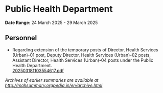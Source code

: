# Public Health Department

**Date Range**: 24 March 2025 - 29 March 2025


## Personnel
- Regarding extension of the temporary posts of Director, Health Services (Urban)-01 post, Deputy Director, Health Services (Urban)-02 posts, Assistant Director, Health Services (Urban)-04 posts under the Public Health Department.\
  [202503181103554617.pdf](https://gr.maharashtra.gov.in/Site/Upload/Government%20Resolutions/English/202503181103554617.pdf)


*Archives of earlier summaries are available at http://mahsummary.orgpedia.in/en/archive.html*